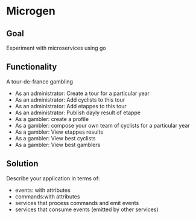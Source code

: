 # Microgen

## Goal
Experiment with microservices using go

## Functionality
A tour-de-france gambling
- As an administrator: Create a tour for a particular year
- As an administrator: Add cyclists to this tour
- As an administrator: Add etappes to this tour
- As an administrator: Publish dayly result of etappe
- As a gambler: create a profile 
- As a gambler: compose your own team of cyclists for a particular year
- As a gambler: View etappes results
- As a gambler: View best cyclists
- As a gambler: View best gamblers

## Solution
Describe your application in terms of:
 - events: with attributes
 - commands:with attributes
 - services that process commands and emit events
 - services that consume events (emitted by other services)
